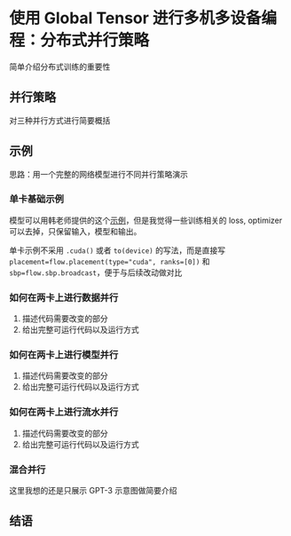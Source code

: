 # 使用 Global Tensor 进行多机多设备编程：分布式并行策略

简单介绍分布式训练的重要性

## 并行策略

对三种并行方式进行简要概括

## 示例

思路：用一个完整的网络模型进行不同并行策略演示

### 单卡基础示例

模型可以用韩老师提供的这个[示例](https://github.com/Oneflow-Inc/oneflow-documentation/issues/481#issuecomment-1109771017)，但是我觉得一些训练相关的 loss, optimizer 可以去掉，只保留输入，模型和输出。

单卡示例不采用 `.cuda()` 或者 `to(device)` 的写法，而是直接写 `placement=flow.placement(type="cuda", ranks=[0])` 和 `sbp=flow.sbp.broadcast`，便于与后续改动做对比

### 如何在两卡上进行数据并行

1. 描述代码需要改变的部分
2. 给出完整可运行代码以及运行方式

### 如何在两卡上进行模型并行

1. 描述代码需要改变的部分
2. 给出完整可运行代码以及运行方式

### 如何在两卡上进行流水并行

1. 描述代码需要改变的部分
2. 给出完整可运行代码以及运行方式

### 混合并行

这里我想的还是只展示 GPT-3 示意图做简要介绍

## 结语
